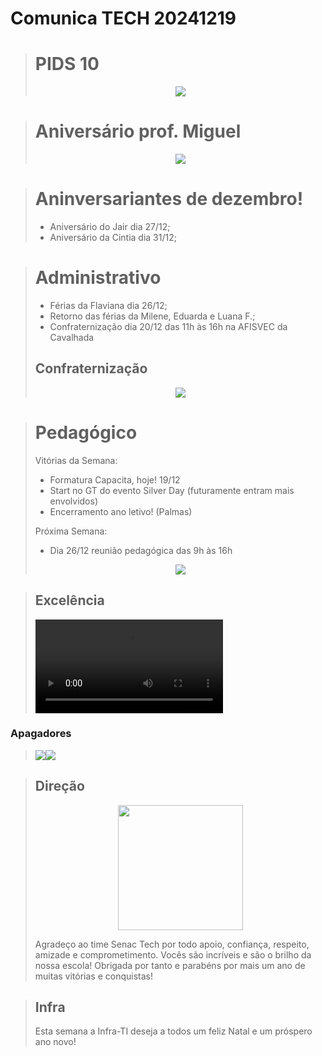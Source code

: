 # Comunica TECH 20241219

> # PIDS 10
>
> <center><img src="pids10.jpeg"></center>
> 

> # Aniversário prof. Miguel
> <center><img src="aniversario-miguel.jpg"></center>

> # Aninversariantes de dezembro!
> -	Aniversário do Jair dia 27/12;
> -	Aniversário da Cintia dia 31/12;

> # Administrativo
> -	Férias da Flaviana dia 26/12;
> -	Retorno das férias da Milene, Eduarda e Luana F.;
> -	Confraternização dia 20/12 das 11h às 16h na AFISVEC da Cavalhada
> ## Confraternização
>
> <center><img src="confraternizacao.jpeg"></center>

> # Pedagógico
>
>  Vitórias da Semana:
> 
> - Formatura Capacita, hoje! 19/12
> - ⁠Start no GT do evento Silver Day (futuramente entram mais envolvidos)
> - Encerramento ano letivo! (Palmas)
> 
> Próxima Semana:
>
> - Dia 26/12 reunião pedagógica das 9h às 16h
> 
> <center><img src="pedagogico.jpg"></center> 

> ## Excelência
> 
> <video controls>
>  <source src="IMG_2452.MOV" type="video/mov">
>    </video> 
>

### Apagadores
> <div style="display:flex;">
> <center><img  src="apagadores1.jpg"></center>
>
> <center><img src="apagadores2.jpg"></center>
> </div>

> ## Direção 
>
><center><img width="200px" src="dire.jpg"></center>
> 
> Agradeço ao time Senac Tech por todo apoio, confiança, respeito, amizade e comprometimento. Vocês são incríveis e são o brilho da nossa escola! Obrigada por tanto e parabéns por mais um ano de muitas vitórias e conquistas!

> ## Infra
>
> Esta semana a Infra-TI deseja a todos um feliz Natal e um próspero ano novo!
